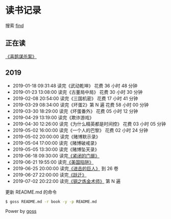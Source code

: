 # 读书记录

搜索 [find](https://github.com/wxnacy/book/find/master)

## 正在读

[《喜鹊谋杀案》](https://raw.githubusercontent.com/wxnacy/book/master/book/喜鹊谋杀案/喜鹊谋杀案.mobi)

## 2019

- 2019-01-18 09:31:48 读完《武动乾坤》                                             花费 36 小时 48 分钟
- 2019-01-23 13:08:00 读完《古董局中局》                                           花费 30 小时 30 分钟
- 2019-02-08 20:54:00 读完《三国机密》                                             花费 17 小时 41 分钟
- 2019-03-29 08:34:00 读完《坏蛋2》第 N 遍                                         花费 58 小时 00 分钟
- 2019-03-30 18:29:00 读完《坏蛋番外》                                             花费 05 小时 12 分钟
- 2019-04-29 13:19:00 读完《欺诈游戏》
- 2019-04-30 12:26:00 读完《为什么精英都是时间控》                                 花费 03 小时 05 分钟
- 2019-05-02 16:00:00 读完《一个人的巴黎》                                         花费 02 小时 24 分钟
- 2019-05-02 20:00:00 读完《赌博默示录》
- 2019-05-04 17:00:00 读完《赌博破戒录》
- 2019-05-05 13:30:00 读完《赌博坠天录》
- 2019-06-18 09:30:00 读完[《紧闭的门扉》](https://github.com/wxnacy/book/tree/master/book/%E7%B4%A7%E9%97%AD%E7%9A%84%E9%97%A8%E6%89%89-%E7%9F%B3%E6%8C%81%E6%B7%BA%E6%B5%B7)
- 2019-06-21 19:55:00 读完[《美国陷阱》](https://github.com/wxnacy/book/tree/master/book/%E7%BE%8E%E5%9B%BD%E9%99%B7%E9%98%B1)
- 2019-06-25 20:00:00 读完[《进击的巨人》](https://vol.moe/comic/10184.htm) 到 26 卷
- 2019-06-27 22:00:00 读完[《跃迁》](https://github.com/wxnacy/book/tree/master/book/%E8%B7%83%E8%BF%81%EF%BC%9A%E6%88%90%E4%B8%BA%E9%AB%98%E6%89%8B%E7%9A%84%E6%8A%80%E6%9C%AF-%E5%8F%A4%E5%85%B8)
- 2019-07-02 20:22:00 读完[《钢之炼金术师》](https://vol.moe/comic/10058.htm) 第 N 遍

更新 README.md 的命令

```bash
$ goss README.md -r book -y -p README.md
```
Power by [goss](https://github.com/wxnacy/goss)
